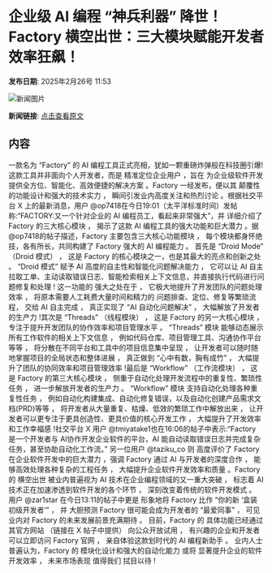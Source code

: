# 企业级 AI 编程 “神兵利器” 降世！Factory 横空出世：三大模块赋能开发者效率狂飙！

**发布日期**: 2025年2月26号 11:53

![新闻图片](https://pic.chinaz.com/picmap/thumb/202308291638475569_2.jpg)

**新闻链接**: [点击查看原文](https://www.aibase.com/zh/news/15740)

## 内容

一款名为 “Factory” 的 AI 编程工具正式亮相，犹如一颗重磅炸弹般在科技圈引爆!这款工具并非面向个人开发者，而是 精准定位企业用户 ，旨在 为企业级软件开发提供全方位、智能化、高效便捷的解决方案 。Factory 一经发布，便以其 颠覆性的功能设计和强大的技术实力 ， 瞬间引发业内高度关注和热烈讨论 。根据社交平台 X 上的最新消息，用户 @op7418在今日19:01（太平洋标准时间）发帖称:“FACTORY:又一个针对企业的 AI 编程员工，看起来非常强大”，并 详细介绍了 Factory 的三大核心模块 ， 揭示了这款 AI 编程工具的强大功能和巨大潜力 。据 @op7418的帖子描述，Factory 主要包含三大核心功能模块 ， 每个模块都身怀绝技，各有所长，共同构建了 Factory 强大的 AI 编程能力 。 首先是 “Droid Mode” （Droid 模式） ， 这是 Factory 的核心模块之一，也是其最大的亮点和创新之处 。 “Droid 模式” 赋予 AI 高度的自主性和智能化问题解决能力 ， 它可以让 AI 自主拉取工单、主动读取错误日志、智能检索相关上下文信息，并直接执行代码进行问题修复和处理 ! 这一功能的 强大之处在于 ， 它极大地提升了开发团队的问题处理效率 ， 将原本需要人工耗费大量时间和精力的 问题排查、定位、修复等繁琐流程， 交给 AI 自主完成 ， 真正实现了 “AI 自动化问题解决” ， 大幅解放了开发者的生产力 !其次是 “Threads” （线程模块） ， 这是 Factory 的另一大核心模块 ， 专注于提升开发团队的协作效率和项目管理水平 。 “Threads” 模块 能够动态展示所有工作软件的相关上下文信息 ， 例如代码仓库、项目管理工具、沟通协作平台等等 ， 将分散在不同平台和工具中的项目信息集中呈现 ， 让开发者可以随时随地掌握项目的全局状态和整体进展 ， 真正做到 “心中有数，胸有成竹” ， 大幅提升了团队的协同效率和项目管理效率 !最后是 “Workflow” （工作流模块） ， 这是 Factory 的第三大核心模块 ， 侧重于自动化处理开发流程中的重复性、繁琐性任务 ， 进一步解放开发者的生产力 。 “Workflow” 模块 支持自动化处理各种重复性任务 ， 例如自动化构建集成、自动化修复错误，以及自动化创建产品需求文档(PRD)等等 ， 将开发者从大量重复、枯燥、低效的繁琐工作中解放出来 ， 让开发者可以更专注于更具创造性、更具价值的核心开发工作 ， 大幅提升了开发效率和工作幸福感 !社交平台 X 用户 @tmiyatake1也在16:06的帖子中表示:“Factory 是一个开发者与 AI协作开发企业软件的平台，AI 能自动读取错误日志并完成复杂任务，甚至协助自动化工作流。” 另一位用户 @taziku_co 则 高度评价了 Factory 在企业软件开发中的巨大潜力 ，强调 Factory 通过 AI 与开发者的深度合作 ， 能够高效处理各种复杂的工程任务 ， 大幅提升企业软件开发效率和质量 。Factory 的 横空出世 被业内普遍视为 AI 技术在企业编程领域的又一重大突破 ， 标志着 AI 技术正在加速渗透到软件开发的各个环节 ， 深刻改变着传统的软件开发模式 。 用户 @zar1star 在今日13:11的帖子中更是 形象地将 Factory 比作 “你的新 ‘盒装初级开发者’” ， 并 大胆预测 Factory 很可能会成为开发者的 “最爱同事” ， 可见业内对 Factory 的未来发展前景充满期待 。 目前，Factory 的 具体功能已经通过其官方网站 （链接在 X 帖子中提供） 向公众开放试用 ， 有兴趣的企业和开发者可以立即访问 Factory 官网 ， 亲自体验这款划时代的 AI 编程新助手 。 业内人士普遍认为，Factory 的 模块化设计和强大的自动化能力 或将 显著提升企业的软件开发效率 ， 未来市场表现 值得我们 拭目以待 !
